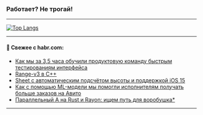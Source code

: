 ### Работает? Не трогай!

---
<!--
#### 🛠️ Technical stack:

![Java](https://img.shields.io/badge/Java-informational?logo=Oracle&style=flat&logoColor=white&color=FF4500)
![Kotlin](https://img.shields.io/badge/Kotlin-informational?logo=Kotlin&style=flat&logoColor=white&color=774D97)
![TS](https://img.shields.io/badge/TypeScript-informational?logo=typeScript&style=flat&logoColor=black&color=017acc)
![Python](https://img.shields.io/badge/Python-informational?logo=Python&style=flat&logoColor=black&color=ffdd54) <br>
![Spring](https://img.shields.io/badge/Spring-informational?logo=Spring&style=flat&logoColor=white&color=6DB33F) 
![SpringBoot](https://img.shields.io/badge/SpringBoot-informational?logo=SpringBoot&style=flat&logoColor=white&color=6DB33F)
![Nest](https://img.shields.io/badge/NestJS-informational?logo=NestJS&style=flat&logoColor=white&color=E0234E) 
![NodeJS](https://img.shields.io/badge/NodeJS-informational?logo=node.js&style=flat&logoColor=white&color=70A760)<br>
![PostgreSQL](https://img.shields.io/badge/PostgreSQL-informational?logo=PostgreSQL&style=flat&logoColor=white&color=DAA520)
![MongoDB](https://img.shields.io/badge/MongoDB-informational?logo=MongoDB&style=flat&logoColor=white&color=870000)
![Apache](https://img.shields.io/badge/Apache-informational?logo=apache&style=flat&logoColor=white&color=f74e28)

___ 
-->

<!--- #### 🛠️ : --->

[![Top Langs](https://github-readme-stats-82jvfl3w3-advtsettinggmailcoms-projects.vercel.app/api/top-langs/?username=zloylis&langs_count=10&hide_title=true&title_color=e6edf3&size_weight=0.5&count_weight=0.5&layout=compact&hide_progress=true&hide_border=true&theme=dracula)](https://github.com/zloylis)

<!---


####  :octocat:&nbsp;&nbsp; Статистика:

![GitHub stats](https://github-readme-stats-u2qms2cxw-advtsettinggmailcoms-projects.vercel.app/api?username=zloylis&show_icons=true&hide_border=true&theme=dracula&title_color=e6edf3&include_all_commits=true&count_private=true&hide_rank=false&hide_title=true&rank_icon=github)
-->
---

#### 💬 Свежее с habr.com:

<!-- BLOG-POST-LIST:START -->
- [Как мы за 3,5 часа обучили продуктовую команду быстрым тестированиям интерфейса](https://habr.com/ru/companies/vk/articles/879596/?utm_source=habrahabr&utm_medium=rss&utm_campaign=879596)
- [Range-v3 в C++](https://habr.com/ru/companies/otus/articles/878580/?utm_source=habrahabr&utm_medium=rss&utm_campaign=878580)
- [Sheet с автоматическим подсчётом высоты и поддержкой iOS 15](https://habr.com/ru/articles/879854/?utm_source=habrahabr&utm_medium=rss&utm_campaign=879854)
- [Как с помощью ML-модели мы помогли исполнителям получать больше заказов на Авито](https://habr.com/ru/companies/avito/articles/879680/?utm_source=habrahabr&utm_medium=rss&utm_campaign=879680)
- [Параллельный A на Rust и Rayon: ищем путь для воробушка*](https://habr.com/ru/companies/otus/articles/879014/?utm_source=habrahabr&utm_medium=rss&utm_campaign=879014)
<!-- BLOG-POST-LIST:END -->

---
